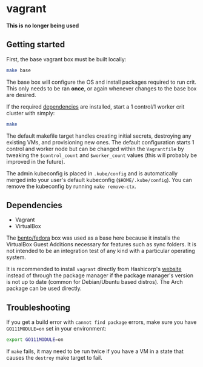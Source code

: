 # vagrant

**This is no longer being used**

## Getting started

First, the base vagrant box must be built locally:

```bash
make base
```

The base box will configure the OS and install packages required to run crit. This only needs to be ran **once**, or again whenever changes to the base box are desired.


If the required [dependencies](#dependencies) are installed, start a 1 control/1 worker crit cluster with simply:

```bash
make
```


The default makefile target handles creating initial secrets, destroying any existing VMs, and provisioning new ones. The default configuration starts 1 control and worker node but can be changed within the `Vagrantfile` by tweaking the `$control_count` and `$worker_count` values (this will probably be improved in the future).

The admin kubeconfig is placed in `.kube/config` and is automatically merged into your user's default kubeconfig (`$HOME/.kube/config`). You can remove the kubeconfig by running `make remove-ctx`.


## Dependencies

 * Vagrant
 * VirtualBox

The [bento/fedora](https://github.com/chef/bento) box was used as a base here because it installs the VirtualBox Guest Additions necessary for features such as sync folders. It is not intended to be an integration test of any kind with a particular operating system.

It is recommended to install `vagrant` directly from Hashicorp's [website](https://www.vagrantup.com/downloads.html) instead of through the package manager if the package manager's version is not up to date (common for Debian/Ubuntu based distros). The Arch package can be used directly.

## Troubleshooting
If you get a build error with `cannot find package` errors, make sure you have `GO111MODULE=on` set in your environment:
```bash
export GO111MODULE=on
```

If `make` fails, it may need to be run twice if you have a VM in a state that causes the `destroy` make target to fail.
